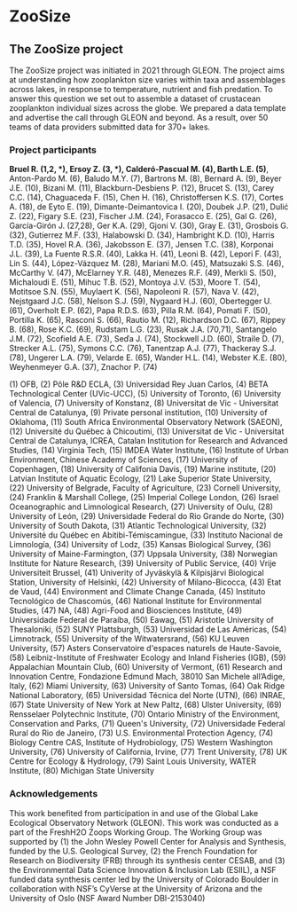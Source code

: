 # ZooSize

## The ZooSize project

The ZooSize project was initiated in 2021 through GLEON. The project aims at understanding how zooplankton size varies within taxa and assemblages across lakes, in response to temperature, nutrient and fish predation.
To answer this question we set out to assemble a dataset of crustacean zooplankton individual sizes across the globe. We prepared a data template and advertise the call through GLEON and beyond. As a result, over 50 teams of data providers submitted data for 370+ lakes.

### Project participants

**Bruel R. (1,2, \*), Ersoy Z. (3, \*), Calderó-Pascual M. (4), Barth L.E. (5)**, Anton-Pardo M. (6), Baludo M.Y. (7), Bartrons M. (8), Bernard A. (9), Beyer J.E. (10), Bizani M. (11), Blackburn-Desbiens P. (12), Brucet S. (13), Carey C.C. (14), Chaguaceda F. (15), Chen H. (16), Christoffersen K.S. (17), Cortes A. (18), de Eyto E. (19), Dimante-Deimantovica I. (20), Doubek J.P. (21), Dulić Z. (22), Figary S.E. (23), Fischer J.M. (24), Forasacco E. (25), Gal G. (26), García-Girón J. (27,28), Ger K.A. (29), Gjoni V. (30), Gray E. (31), Grosbois G. (32), Gutierrez M.F. (33), Halabowski D. (34), Hambright K.D. (10), Harris T.D. (35), Hovel R.A. (36), Jakobsson E. (37), Jensen T.C. (38), Korponai J.L. (39), La Fuente R.S.R. (40), Lakka H. (41), Leoni B. (42), Lepori F. (43), Lin S. (44), López-Vázquez M. (28), Mariani M.O. (45), Matsuzaki S.S. (46), McCarthy V. (47), McElarney Y.R. (48), Menezes R.F. (49), Merkli S. (50), Michaloudi E. (51), Mihuc T.B. (52), Montoya J.V. (53), Moore T. (54), Motitsoe S.N. (55), Muylaert K. (56), Napoleoni R. (57), Nava V. (42), Nejstgaard J.C. (58), Nelson S.J. (59), Nygaard H.J. (60), Obertegger U. (61), Overholt E.P. (62), Papa R.D.S. (63), Pilla R.M. (64), Pomati F. (50), Portilla K. (65), Rasconi S. (66), Rautio M. (12), Richardson D.C. (67), Rippey B. (68), Rose K.C. (69), Rudstam L.G. (23), Rusak J.A. (70,71), Santangelo J.M. (72), Scofield A.E. (73), Seďa J. (74), Stockwell J.D. (60), Straile D. (7), Strecker A.L. (75), Symons C.C. (76), Tanentzap A.J. (77), Thackeray S.J. (78), Ungerer L.A. (79), Velarde E. (65), Wander H.L. (14), Webster K.E. (80), Weyhenmeyer G.A. (37), Znachor P. (74)

(1) OFB, (2) Pôle R\&D ECLA, (3) Universidad Rey Juan Carlos, (4) BETA Technological Center (UVic-UCC), (5) University of Toronto, (6) University of Valencia, (7) University of Konstanz, (8) Universitat de Vic - Universitat Central de Catalunya, (9) Private personal institution, (10) University of Oklahoma, (11) South Africa Environmental Observatory Network (SAEON), (12) Université du Québec à Chicoutimi, (13) Universitat de Vic - Universitat Central de Catalunya, ICREA, Catalan Institution for Research and Advanced Studies, (14) Virginia Tech, (15) IMDEA Water Institute, (16) Institute of Urban Environment, Chinese Academy of Sciences, (17) University of Copenhagen, (18) University of Califonia Davis, (19) Marine institute, (20) Latvian Institute of Aquatic Ecology, (21) Lake Superior State University, (22) University of Belgrade, Faculty of Agriculture, (23) Cornell University, (24) Franklin & Marshall College, (25) Imperial College London, (26) Israel Oceanographic and Limnological Research, (27) University of Oulu, (28) University of León, (29) Universidade Federal do Rio Grande do Norte, (30) University of South Dakota, (31) Atlantic Technological University, (32) Université du Québec en Abitibi-Témiscamingue, (33) Instituto Nacional de Limnología, (34) University of Lodz, (35) Kansas Biological Survey, (36) University of Maine-Farmington, (37) Uppsala University, (38) Norwegian Institute for Nature Research, (39) University of Public Service, (40) Vrije Universiteit Brussel, (41) Univerity of Jyväskylä & Kilpisjärvi Biological Station, University of Helsinki, (42) University of Milano-Bicocca, (43) Etat de Vaud, (44) Environment and Climate Change Canada, (45) Instituto Tecnológico de Chascomús, (46) National Institute for Environmental Studies, (47) NA, (48) Agri-Food and Biosciences Institute, (49) Universidade Federal de Paraíba, (50) Eawag, (51) Aristotle University of Thesaloniki, (52) SUNY Plattsburgh, (53) Universidad de Las Américas, (54) Limnotrack, (55) University of the Witwatersrand, (56) KU Leuven University, (57) Asters Conservatoire d'espaces naturels de Haute-Savoie, (58) Leibniz-Institute of Freshwater Ecology and Inland Fisheries (IGB), (59) Appalachian Mountain Club, (60) University of Vermont, (61) Research and Innovation Centre, Fondazione Edmund Mach, 38010 San Michele all’Adige, Italy, (62) Miami University, (63) University of Santo Tomas, (64) Oak Ridge National Laboratory, (65) Universidad Técnica del Norte (UTN), (66) INRAE, (67) State University of New York at New Paltz, (68) Ulster University, (69) Rensselaer Polytechnic Institute, (70) Ontario Ministry of the Environment, Conservation and Parks, (71) Queen's University, (72) Universidade Federal Rural do Rio de Janeiro, (73) U.S. Environmental Protection Agency, (74) Biology Centre CAS, Institute of Hydrobiology, (75) Western Washington University, (76) University of California, Irvine, (77) Trent University, (78) UK Centre for Ecology \& Hydrology, (79) Saint Louis University, WATER Institute, (80) Michigan State University


### Acknowledgements

This work benefited from participation in and use of the Global Lake Ecological Observatory Network (GLEON). 
This work was conducted as a part of the FreshH2O Zoops Working Group. The Working Group was supported by (1) the John Wesley Powell Center for Analysis and Synthesis, funded by the U.S. Geological Survey, (2) the French Foundation for Research on Biodiversity (FRB) through its synthesis center CESAB, and (3) the Environmental Data Science Innovation & Inclusion Lab (ESIIL), a NSF funded data synthesis center led by the University of Colorado Boulder in collaboration with NSF’s CyVerse at the University of Arizona and the University of Oslo (NSF Award Number DBI-2153040)
